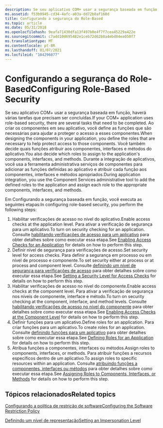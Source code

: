 ```yaml
---
description: Se seu aplicativo COM+ usar a segurança baseada em função, haverá várias tarefas que precisam ser concluídas.
ms.assetid: f53b9945-cd34-4afc-a03a-dd72b0af160d
title: Configurando a segurança do Role-Based
ms.topic: article
ms.date: 05/31/2018
ms.openlocfilehash: 9eafa71430dfa13f497b0e4f7f7cea45229a422e
ms.sourcegitcommit: c7add10d695482e1ceb72d62b8a4ebd84ea050f7
ms.translationtype: MT
ms.contentlocale: pt-BR
ms.lasthandoff: 01/07/2021
ms.locfileid: "104296077"
---
```

# <a name="configuring-role-based-security"></a><span data-ttu-id="85b78-103">Configurando a segurança do Role-Based</span><span class="sxs-lookup"><span data-stu-id="85b78-103">Configuring Role-Based Security</span></span>

<span data-ttu-id="85b78-104">Se seu aplicativo COM+ usar a segurança baseada em função, haverá várias tarefas que precisam ser concluídas.</span><span class="sxs-lookup"><span data-stu-id="85b78-104">If your COM+ application uses role-based security, there are several tasks that need to be completed.</span></span> <span data-ttu-id="85b78-105">Ao criar os componentes em seu aplicativo, você define as funções que são necessárias para ajudar a proteger o acesso a esses componentes.</span><span class="sxs-lookup"><span data-stu-id="85b78-105">When designing the components in your application, you define the roles that are necessary to help protect access to those components.</span></span> <span data-ttu-id="85b78-106">Você também decide quais funções atribuir aos componentes, interfaces e métodos do aplicativo.</span><span class="sxs-lookup"><span data-stu-id="85b78-106">You also decide which roles to assign to the application's components, interfaces, and methods.</span></span> <span data-ttu-id="85b78-107">Durante a integração de aplicativos, você usa a ferramenta administrativa serviços de componentes para adicionar as funções definidas ao aplicativo e atribuir cada função aos componentes, interfaces e métodos apropriados.</span><span class="sxs-lookup"><span data-stu-id="85b78-107">During application integration, you use the Component Services administrative tool to add the defined roles to the application and assign each role to the appropriate components, interfaces, and methods.</span></span>

<span data-ttu-id="85b78-108">Em Configurando a segurança baseada em função, você executa as seguintes etapas:</span><span class="sxs-lookup"><span data-stu-id="85b78-108">In configuring role-based security, you perform the following steps:</span></span>

1.  <span data-ttu-id="85b78-109">Habilitar verificações de acesso no nível do aplicativo.</span><span class="sxs-lookup"><span data-stu-id="85b78-109">Enable access checks at the application level.</span></span> <span data-ttu-id="85b78-110">Para ativar a verificação de segurança para um aplicativo.</span><span class="sxs-lookup"><span data-stu-id="85b78-110">To turn on security checking for an application.</span></span> <span data-ttu-id="85b78-111">Consulte [habilitando verificações de acesso para um aplicativo](enabling-access-checks-for-an-application.md) para obter detalhes sobre como executar essa etapa.</span><span class="sxs-lookup"><span data-stu-id="85b78-111">See [Enabling Access Checks for an Application](enabling-access-checks-for-an-application.md) for details on how to perform this step.</span></span>
2.  <span data-ttu-id="85b78-112">Definir nível de segurança para verificações de acesso.</span><span class="sxs-lookup"><span data-stu-id="85b78-112">Set security level for access checks.</span></span> <span data-ttu-id="85b78-113">Para definir a segurança em processo ou em nível de processo e componente.</span><span class="sxs-lookup"><span data-stu-id="85b78-113">To set security either at process or at process and component level.</span></span> <span data-ttu-id="85b78-114">Consulte [definindo um nível de segurança para verificações de acesso](setting-a-security-level-for-access-checks.md) para obter detalhes sobre como executar essa etapa.</span><span class="sxs-lookup"><span data-stu-id="85b78-114">See [Setting a Security Level for Access Checks](setting-a-security-level-for-access-checks.md) for details on how to perform this step.</span></span>
3.  <span data-ttu-id="85b78-115">Habilitar verificações de acesso no nível do componente.</span><span class="sxs-lookup"><span data-stu-id="85b78-115">Enable access checks at the component level.</span></span> <span data-ttu-id="85b78-116">Para ativar a verificação de segurança nos níveis de componente, interface e método.</span><span class="sxs-lookup"><span data-stu-id="85b78-116">To turn on security checking at the component, interface, and method levels.</span></span> <span data-ttu-id="85b78-117">Consulte [habilitando verificações de acesso no nível do componente](enabling-access-checks-at-the-component-level.md) para obter detalhes sobre como executar essa etapa.</span><span class="sxs-lookup"><span data-stu-id="85b78-117">See [Enabling Access Checks at the Component Level](enabling-access-checks-at-the-component-level.md) for details on how to perform this step.</span></span>
4.  <span data-ttu-id="85b78-118">Definir funções para um aplicativo.</span><span class="sxs-lookup"><span data-stu-id="85b78-118">Define roles for an application.</span></span> <span data-ttu-id="85b78-119">Para criar funções para um aplicativo.</span><span class="sxs-lookup"><span data-stu-id="85b78-119">To create roles for an application.</span></span> <span data-ttu-id="85b78-120">Consulte [definindo funções para um aplicativo](defining-roles-for-an-application.md) para obter detalhes sobre como executar essa etapa.</span><span class="sxs-lookup"><span data-stu-id="85b78-120">See [Defining Roles for an Application](defining-roles-for-an-application.md) for details on how to perform this step.</span></span>
5.  <span data-ttu-id="85b78-121">Atribua funções a componentes, interfaces ou métodos.</span><span class="sxs-lookup"><span data-stu-id="85b78-121">Assign roles to components, interfaces, or methods.</span></span> <span data-ttu-id="85b78-122">Para atribuir funções a recursos específicos dentro de um aplicativo.</span><span class="sxs-lookup"><span data-stu-id="85b78-122">To assign roles to specific resources within an application.</span></span> <span data-ttu-id="85b78-123">Consulte [atribuindo funções a componentes, interfaces ou métodos](assigning-roles-to-components--interfaces--or-methods.md) para obter detalhes sobre como executar essa etapa.</span><span class="sxs-lookup"><span data-stu-id="85b78-123">See [Assigning Roles to Components, Interfaces, or Methods](assigning-roles-to-components--interfaces--or-methods.md) for details on how to perform this step.</span></span>

## <a name="related-topics"></a><span data-ttu-id="85b78-124">Tópicos relacionados</span><span class="sxs-lookup"><span data-stu-id="85b78-124">Related topics</span></span>

<dl> <dt>

[<span data-ttu-id="85b78-125">Configurando a política de restrição de software</span><span class="sxs-lookup"><span data-stu-id="85b78-125">Configuring the Software Restriction Policy</span></span>](configuring-the-software-restriction-policy.md)
</dt> <dt>

[<span data-ttu-id="85b78-126">Definindo um nível de representação</span><span class="sxs-lookup"><span data-stu-id="85b78-126">Setting an Impersonation Level</span></span>](setting-an-impersonation-level.md)
</dt> </dl>

 

 



